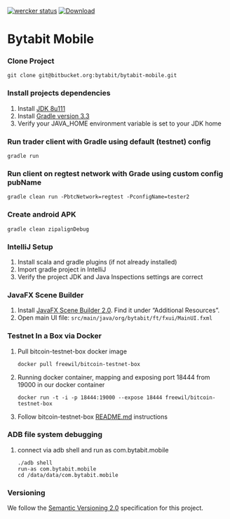 [![wercker status](https://app.wercker.com/status/4b45baa4a18cf289674fff2d3db7079a/s/master "wercker status")](https://app.wercker.com/project/bykey/4b45baa4a18cf289674fff2d3db7079a) 
[![Download](https://api.bintray.com/packages/bytabit/generic/fiat-trader/images/download.svg) ](https://bintray.com/bytabit/generic/fiat-trader/_latestVersion)

Bytabit Mobile
===================

### Clone Project

```
git clone git@bitbucket.org:bytabit/bytabit-mobile.git 
```

### Install projects dependencies

1. Install [JDK 8u111](https://jdk8.java.net/download.html)
2. Install [Gradle version 3.3](https://gradle.org/gradle-download/)
3. Verify your JAVA_HOME environment variable is set to your JDK home

### Run trader client with Gradle using default (testnet) config

```
gradle run
```

### Run client on regtest network with Grade using custom config pubName

```
gradle clean run -PbtcNetwork=regtest -PconfigName=tester2
```

### Create android APK

```
gradle clean zipalignDebug
```

### IntelliJ Setup

1. Install scala and gradle plugins (if not already installed)
2. Import gradle project in IntelliJ
3. Verify the project JDK and Java Inspections settings are correct

### JavaFX Scene Builder

1. Install [JavaFX Scene Builder 2.0](http://www.oracle.com/technetwork/java/javase/downloads/index.html). Find it under “Additional Resources”.
2. Open main UI file: ```src/main/java/org/bytabit/ft/fxui/MainUI.fxml```

### Testnet In a Box via Docker

1. Pull bitcoin-testnet-box docker image
    
    ```
    docker pull freewil/bitcoin-testnet-box
    ```

2. Running docker container, mapping and exposing port 18444 from 19000 in our docker container 
    
    ```
    docker run -t -i -p 18444:19000 --expose 18444 freewil/bitcoin-testnet-box
    ```

3. Follow bitcoin-testnet-box [README.md](https://github.com/freewil/bitcoin-testnet-box) instructions

### ADB file system debugging

1. connect via adb shell and run as com.bytabit.mobile
    ```
    ./adb shell 
    run-as com.bytabit.mobile
    cd /data/data/com.bytabit.mobile
    ```
    
### Versioning

We follow the [Semantic Versioning 2.0](http://semver.org/spec/v2.0.0.html) specification for this project.